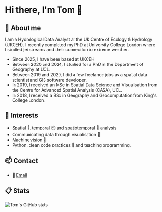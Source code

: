 # Hi there, I'm Tom 👋 

## 🌱 About me
I am a Hydrological Data Analyst at the UK Centre of Ecology & Hydrology (UKCEH). I recently completed my PhD at University College London where I studied jet streams and their connection to extreme weather.
- Since 2025, I have been based at UKCEH
- Between 2020 and 2024, I studied for a PhD in the Department of Geography at UCL.
- Between 2019 and 2020, I did a few freelance jobs as a spatial data scientist and GIS software developer.
- In 2019, I received an MSc in Spatial Data Science and Visualisation from the Centre for Advanced Spatial Analysis (CASA), UCL.
- In 2018, I received a BSc in Geography and Geocomputation from King's College London.

## 📌 Interests
+ Spatial 🍏, temporal 🕙 and spatiotemporal 🎐 analysis
+ Communicating data through visualisation 📡
+ Machine vision 🎯
+ Python, clean code practices 🔨 and teaching programming.  

## 📫 Contact
+ 📧 [Email](mailto:thomasjames.keel@gmail.com)

## 📋 Stats
![Tom's GitHub stats](https://github-readme-stats.vercel.app/api?username=Thomasjkeel&show_icons=true&theme=tokyonight)
<!--![](https://raw.githubusercontent.com/Thomasjkeel/github-stats/master/generated/languages.svg#gh-dark-mode-only)-->

<!--
**Thomasjkeel/Thomasjkeel** is a ✨ _special_ ✨ repository because its `README.md` (this file) appears on your GitHub profile.

Here are some ideas to get you started:

- 🔭 I’m currently working on ...
- 🌱 I’m currently learning ...
- 👯 I’m looking to collaborate on ...
- 🤔 I’m looking for help with ...
- 💬 Ask me about ...
- 📫 How to reach me: ...
- 😄 Pronouns: ...
- ⚡ Fun fact: ...
-->
